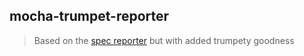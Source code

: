 ## mocha-trumpet-reporter
> Based on the [spec reporter](https://github.com/mochajs/mocha/blob/master/lib/reporters/spec.js) but with added trumpety goodness
